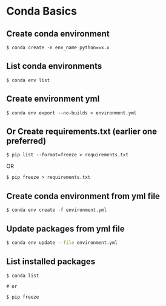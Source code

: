 # Conda Basics

## Create conda environment

```console
$ conda create -n env_name python==x.x
```

## List conda environments

```console
$ conda env list
```

## Create environment yml

```console
$ conda env export --no-builds > environment.yml
```

## Or Create requirements.txt (earlier one preferred)

```console
$ pip list --format=freeze > requirements.txt
```

OR

```console
$ pip freeze > requirements.txt
```

## Create conda environment from yml file

```console
$ conda env create -f environment.yml
```

## Update packages from yml file

```zsh
$ conda env update --file environment.yml
```

## List installed packages

```console
$ conda list

# or

$ pip freeze
```
